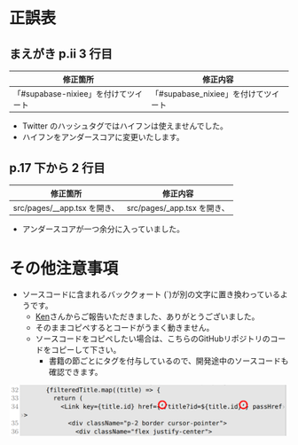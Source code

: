 # 正誤表

## まえがき p.ii 3 行目

| 修正箇所                             | 修正内容                             |
| ------------------------------------ | ------------------------------------ |
| 「#supabase-nixiee」を付けてツイート | 「#supabase_nixiee」を付けてツイート |

- Twitter のハッシュタグではハイフンは使えませんでした。
- ハイフンをアンダースコアに変更いたします。

## p.17 下から 2 行目

| 修正箇所                       | 修正内容                     |
| ------------------------------ | ---------------------------- |
| src/pages/\_\_app.tsx を開き、 | src/pages/\_app.tsx を開き、 |

- アンダースコアが一つ余分に入っていました。

# その他注意事項

- ソースコードに含まれるバッククォート (`)が別の文字に置き換わっているようです。
  - [Ken](https://twitter.com/ken_tsx)さんからご報告いただきました、ありがとうございました。
  - そのままコピペするとコードがうまく動きません。
  - ソースコードをコピペしたい場合は、こちらのGitHubリポジトリのコードをコピーして下さい。
    - 書籍の節ごとにタグを付与しているので、開発途中のソースコードも確認できます。

![バッククォート](/book/img/backquote.png)